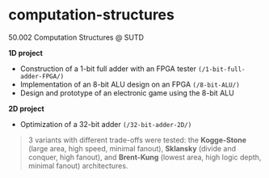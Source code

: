 # computation-structures
50.002 Computation Structures @ SUTD

__1D project__
* Construction of a 1-bit full adder with an FPGA tester `(/1-bit-full-adder-FPGA/)`
* Implementation of an 8-bit ALU design on an FPGA `(/8-bit-ALU/)`
* Design and prototype of an electronic game using the 8-bit ALU

__2D project__
* Optimization of a 32-bit adder `(/32-bit-adder-2D/)`
>3 variants with different trade-offs were tested: the __Kogge-Stone__ (large area, high speed, minimal fanout), __Sklansky__ (divide and conquer, high fanout), and __Brent-Kung__ (lowest area, high logic depth, minimal fanout) architectures.
